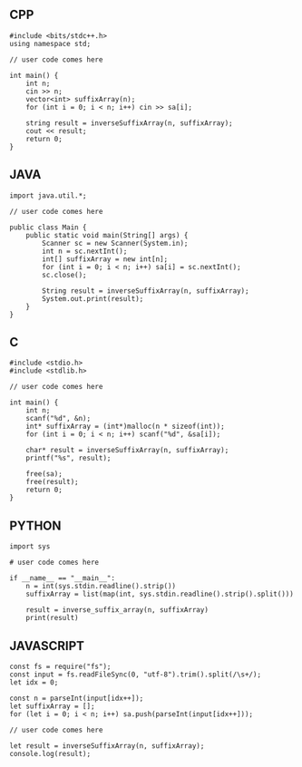## CPP

    #include <bits/stdc++.h>
    using namespace std;

    // user code comes here

    int main() {
        int n;
        cin >> n;
        vector<int> suffixArray(n);
        for (int i = 0; i < n; i++) cin >> sa[i];

        string result = inverseSuffixArray(n, suffixArray);
        cout << result;
        return 0;
    }


## JAVA

    import java.util.*;

    // user code comes here

    public class Main {
        public static void main(String[] args) {
            Scanner sc = new Scanner(System.in);
            int n = sc.nextInt();
            int[] suffixArray = new int[n];
            for (int i = 0; i < n; i++) sa[i] = sc.nextInt();
            sc.close();

            String result = inverseSuffixArray(n, suffixArray);
            System.out.print(result);
        }
    }


## C

    #include <stdio.h>
    #include <stdlib.h>

    // user code comes here

    int main() {
        int n;
        scanf("%d", &n);
        int* suffixArray = (int*)malloc(n * sizeof(int));
        for (int i = 0; i < n; i++) scanf("%d", &sa[i]);

        char* result = inverseSuffixArray(n, suffixArray);
        printf("%s", result);

        free(sa);
        free(result);
        return 0;
    }


## PYTHON

    import sys

    # user code comes here

    if __name__ == "__main__":
        n = int(sys.stdin.readline().strip())
        suffixArray = list(map(int, sys.stdin.readline().strip().split()))

        result = inverse_suffix_array(n, suffixArray)
        print(result)



## JAVASCRIPT

    const fs = require("fs");
    const input = fs.readFileSync(0, "utf-8").trim().split(/\s+/);
    let idx = 0;

    const n = parseInt(input[idx++]);
    let suffixArray = [];
    for (let i = 0; i < n; i++) sa.push(parseInt(input[idx++]));

    // user code comes here

    let result = inverseSuffixArray(n, suffixArray);
    console.log(result);
